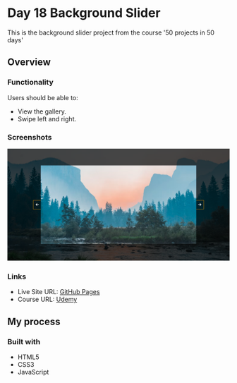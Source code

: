 # Day 18 Background Slider

This is the background slider project from the course '50 projects in 50 days'

## Overview

### Functionality

Users should be able to:

- View the gallery.
- Swipe left and right.

### Screenshots

![](/screenshots/screenshot1.png)

### Links

- Live Site URL: [GitHub Pages](https://aref-akminasi.github.io/day18-background-slider/)
- Course URL: [Udemy](https://www.udemy.com/course/50-projects-50-days/?utm_source=adwords&utm_medium=udemyads&utm_campaign=WebDevelopment_v.PROF_la.EN_cc.ROWMTA-B_ti.8322&utm_content=deal4584&utm_term=_._ag_80869579591_._ad_533999956732_._kw__._de_c_._dm__._pl__._ti_dsa-774930035449_._li_1010752_._pd__._&matchtype=&gclid=EAIaIQobChMI762Pj479_wIVHJeDBx1Z6gqdEAAYASAAEgLTq_D_BwE)

## My process

### Built with

- HTML5
- CSS3
- JavaScript
